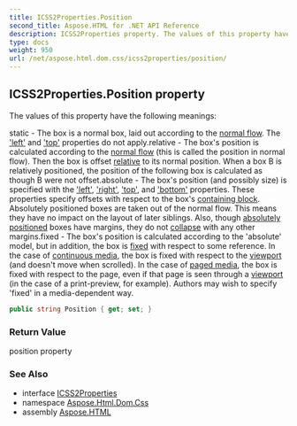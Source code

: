 ```yaml
---
title: ICSS2Properties.Position
second_title: Aspose.HTML for .NET API Reference
description: ICSS2Properties property. The values of this property have the following meanings
type: docs
weight: 950
url: /net/aspose.html.dom.css/icss2properties/position/
---
```

## ICSS2Properties.Position property

The values of this property have the following meanings:

static - The box is a normal box, laid out according to the [normal flow](https://www.w3.org/TR/1998/REC-CSS2-19980512/visuren.html#normal-flow). The ['left'](https://www.w3.org/TR/1998/REC-CSS2-19980512/visuren.html#propdef-left) and ['top'](https://www.w3.org/TR/1998/REC-CSS2-19980512/visuren.html#propdef-top) properties do not apply.relative - The box's position is calculated according to the [normal flow](https://www.w3.org/TR/1998/REC-CSS2-19980512/visuren.html#normal-flow) (this is called the position in normal flow). Then the box is offset [relative](https://www.w3.org/TR/1998/REC-CSS2-19980512/visuren.html#relative-positioning) to its normal position. When a box B is relatively positioned, the position of the following box is calculated as though B were not offset.absolute - The box's position (and possibly size) is specified with the ['left'](https://www.w3.org/TR/1998/REC-CSS2-19980512/visuren.html#propdef-left), ['right'](https://www.w3.org/TR/1998/REC-CSS2-19980512/visuren.html#propdef-right), ['top'](https://www.w3.org/TR/1998/REC-CSS2-19980512/visuren.html#propdef-top), and ['bottom'](https://www.w3.org/TR/1998/REC-CSS2-19980512/visuren.html#propdef-bottom) properties. These properties specify offsets with respect to the box's [containing block](https://www.w3.org/TR/1998/REC-CSS2-19980512/visuren.html#containing-block). Absolutely positioned boxes are taken out of the normal flow. This means they have no impact on the layout of later siblings. Also, though [absolutely positioned](https://www.w3.org/TR/1998/REC-CSS2-19980512/visuren.html#absolutely-positioned) boxes have margins, they do not [collapse](https://www.w3.org/TR/1998/REC-CSS2-19980512/box.html#collapsing-margins) with any other margins.fixed - The box's position is calculated according to the 'absolute' model, but in addition, the box is [fixed](https://www.w3.org/TR/1998/REC-CSS2-19980512/visuren.html#fixed-positioning) with respect to some reference. In the case of [continuous media](https://www.w3.org/TR/1998/REC-CSS2-19980512/media.html#continuous-media-group), the box is fixed with respect to the [viewport](https://www.w3.org/TR/1998/REC-CSS2-19980512/visuren.html#viewport) (and doesn't move when scrolled). In the case of [paged media](https://www.w3.org/TR/1998/REC-CSS2-19980512/media.html#paged-media-group), the box is fixed with respect to the page, even if that page is seen through a [viewport](https://www.w3.org/TR/1998/REC-CSS2-19980512/visuren.html#viewport) (in the case of a print-preview, for example). Authors may wish to specify 'fixed' in a media-dependent way.

```csharp
public string Position { get; set; }
```

### Return Value

position property

### See Also

* interface [ICSS2Properties](../)
* namespace [Aspose.Html.Dom.Css](../../icss2properties/)
* assembly [Aspose.HTML](../../../)
